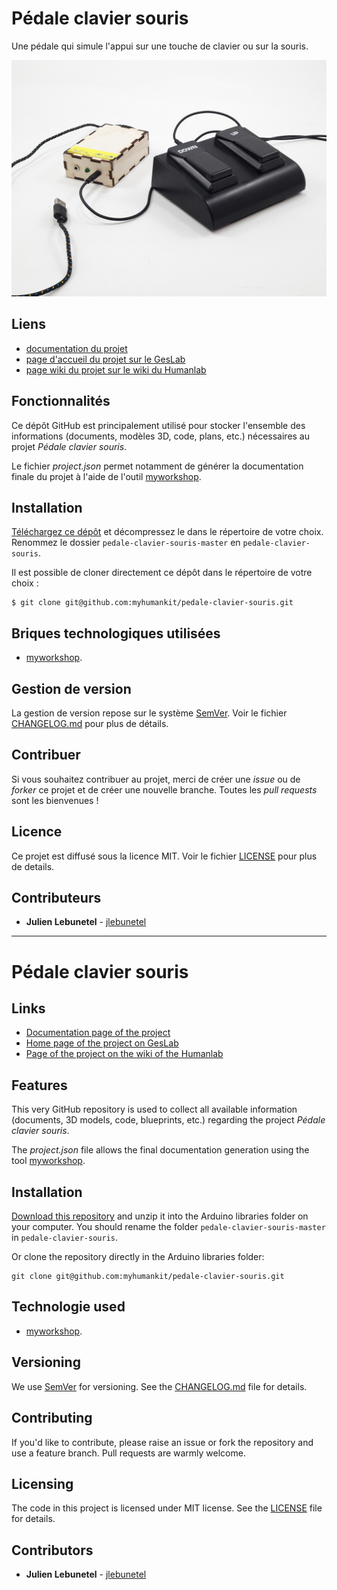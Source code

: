 # Pédale clavier souris
Une pédale qui simule l'appui sur une touche de clavier ou sur la souris.

![featured_image](images/pedale-clavier-souris.jpg)

## Liens
 * [documentation du projet](https://docs.humanlab.me/myhumankit/pedale-clavier-souris)
 * [page d'accueil du projet sur le GesLab](https://rennes.humanlab.me/projet/pedale-clavier-souris/)
 * [page wiki du projet sur le wiki du Humanlab](http://wikilab.myhumankit.org/index.php?title=Projets:Pedale_clavier_souris)


## Fonctionnalités
Ce dépôt GitHub est principalement utilisé pour stocker l'ensemble des informations (documents, modèles 3D, code, plans, etc.) nécessaires au projet _Pédale clavier souris_.

Le fichier _project.json_ permet notamment de générer la documentation finale du projet à l'aide de l'outil [myworkshop](https://github.com/myhumankit/myworkshop).

## Installation
[Téléchargez ce dépôt](https://github.com/myhumankit/pedale-clavier-souris/archive/master.zip) et décompressez le dans le répertoire de votre choix. Renommez le dossier `pedale-clavier-souris-master` en `pedale-clavier-souris`.

Il est possible de cloner directement ce dépôt dans le répertoire de votre choix :

```
$ git clone git@github.com:myhumankit/pedale-clavier-souris.git
```

## Briques technologiques utilisées
 * [myworkshop](https://github.com/myhumankit/myworkshop).

## Gestion de version
La gestion de version repose sur le système [SemVer](http://semver.org/). Voir le fichier [CHANGELOG.md](CHANGELOG.md) pour plus de détails.

## Contribuer
Si vous souhaitez contribuer au projet, merci de créer une _issue_ ou de _forker_ ce projet et de créer une nouvelle branche. Toutes les _pull requests_ sont les bienvenues !

## Licence
Ce projet est diffusé sous la licence MIT. Voir le fichier [LICENSE](LICENSE) pour plus de details.

## Contributeurs
 * **Julien Lebunetel** - [jlebunetel](https://github.com/jlebunetel)

---

# Pédale clavier souris

## Links
 * [Documentation page of the project](https://docs.humanlab.me/myhumankit/pedale-clavier-souris)
 * [Home page of the project on GesLab](https://rennes.humanlab.me/projet/pedale-clavier-souris/)
 * [Page of the project on the wiki of the Humanlab](http://wikilab.myhumankit.org/index.php?title=Projets:Pedale_clavier_souris)


## Features
This very GitHub repository is used to collect all available information (documents, 3D models, code, blueprints, etc.) regarding the project _Pédale clavier souris_.

The _project.json_ file allows the final documentation generation using the tool [myworkshop](https://github.com/myhumankit/myworkshop).

## Installation
[Download this repository](https://github.com/myhumankit/pedale-clavier-souris/archive/master.zip) and unzip it into the Arduino libraries folder on your computer. You should rename the folder `pedale-clavier-souris-master` in `pedale-clavier-souris`.

Or clone the repository directly in the Arduino libraries folder:

```
git clone git@github.com:myhumankit/pedale-clavier-souris.git
```

## Technologie used
 * [myworkshop](https://github.com/myhumankit/myworkshop).

## Versioning
We use [SemVer](http://semver.org/) for versioning. See the [CHANGELOG.md](CHANGELOG.md) file for details.

## Contributing
If you'd like to contribute, please raise an issue or fork the repository and use a feature branch. Pull requests are warmly welcome.

## Licensing
The code in this project is licensed under MIT license. See the [LICENSE](LICENSE) file for details.

## Contributors
 * **Julien Lebunetel** - [jlebunetel](https://github.com/jlebunetel)
